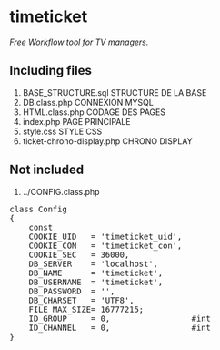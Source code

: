 <h1>timeticket</h1>
<p><i>Free Workflow tool for TV managers.</i></p>
<h2>Including files</h2>
<ol>
<li>BASE_STRUCTURE.sql		STRUCTURE DE LA BASE
<li>DB.class.php      		CONNEXION MYSQL
<li>HTML.class.php    		CODAGE DES PAGES
<li>index.php         		PAGE PRINCIPALE
<li>style.css         		STYLE CSS
<li>ticket-chrono-display.php	CHRONO DISPLAY
  </ol>
<h2>Not included</h2>
<ol>
<li>../CONFIG.class.php
  </ol>
<pre>
class Config 
{
    const 
	COOKIE_UID   = 'timeticket_uid',
	COOKIE_CON   = 'timeticket_con',
	COOKIE_SEC   = 36000,
	DB_SERVER    = 'localhost',
	DB_NAME      = 'timeticket',
	DB_USERNAME  = 'timeticket',
	DB_PASSWORD  = '',
	DB_CHARSET   = 'UTF8',
	FILE_MAX_SIZE= 16777215;
	ID_GROUP     = 0,                 #int
	ID_CHANNEL   = 0,                 #int
}
</pre>
